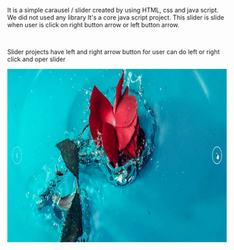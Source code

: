 It is a simple carausel / slider created by using HTML, css and java script. We did not used any library It's a core java script project. This slider is slide when user is click on right button arrow or left button arrow. 

<div>
<br>
<p>Slider projects have left and right arrow button for user can do left or right click and oper slider</p>
<img src="./project-images/slider1.png" height="400px"/>
</div>
